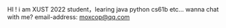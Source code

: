 HI !
i am XUST 2022 student，learing java python cs61b etc...
wanna chat with me? email-address: moxcop@qq.com
